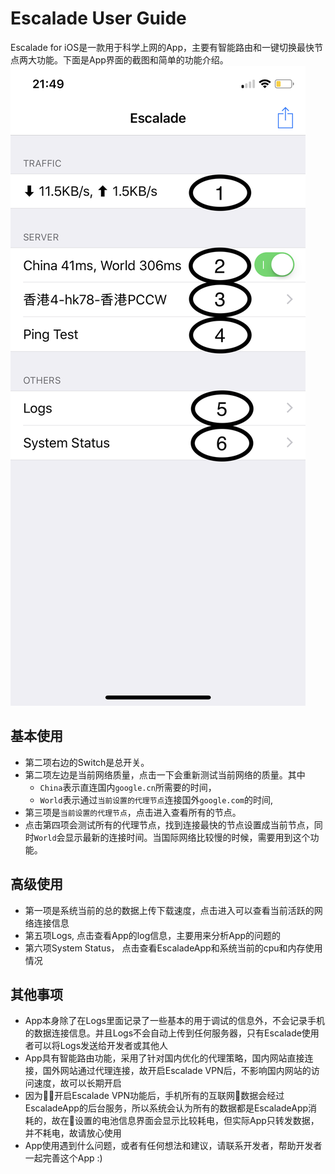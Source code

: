 # Escalade User Guide
Escalade for iOS是一款用于科学上网的App，主要有智能路由和一键切换最快节点两大功能。下面是App界面的截图和简单的功能介绍。
![Escalade.PNG](Escalade.PNG)
## 基本使用
- 第二项右边的Switch是总开关。
- 第二项左边是当前网络质量，点击一下会重新测试当前网络的质量。其中
    - `China`表示直连国内`google.cn`所需要的时间，
    - `World`表示通过`当前设置的代理节点`连接国外`google.com`的时间,
- 第三项是`当前设置的代理节点`，点击进入查看所有的节点。
- 点击第四项会测试所有的代理节点，找到连接最快的节点设置成当前节点，同时`World`会显示最新的连接时间。当国际网络比较慢的时候，需要用到这个功能。

## 高级使用
- 第一项是系统当前的总的数据上传下载速度，点击进入可以查看当前活跃的网络连接信息
- 第五项Logs, 点击查看App的log信息，主要用来分析App的问题的
- 第六项System Status， 点击查看EscaladeApp和系统当前的cpu和内存使用情况

## 其他事项
- App本身除了在Logs里面记录了一些基本的用于调试的信息外，不会记录手机的数据连接信息。并且Logs不会自动上传到任何服务器，只有Escalade使用者可以将Logs发送给开发者或其他人
- App具有智能路由功能，采用了针对国内优化的代理策略，国内网站直接连接，国外网站通过代理连接，故开启Escalade VPN后，不影响国内网站的访问速度，故可以长期开启
- 因为开启Escalade VPN功能后，手机所有的互联网数据会经过EscaladeApp的后台服务，所以系统会认为所有的数据都是EscaladeApp消耗的，故在设置的电池信息界面会显示比较耗电，但实际App只转发数据，并不耗电，故请放心使用
- App使用遇到什么问题，或者有任何想法和建议，请联系开发者，帮助开发者一起完善这个App :)
